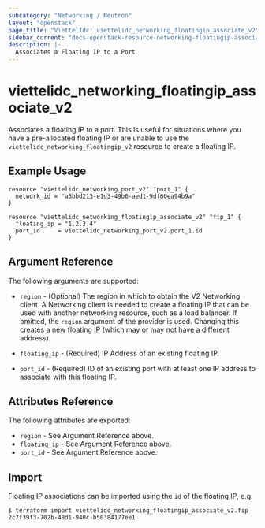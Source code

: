 ```yaml
---
subcategory: "Networking / Neutron"
layout: "openstack"
page_title: "ViettelIdc: viettelidc_networking_floatingip_associate_v2"
sidebar_current: "docs-openstack-resource-networking-floatingip-associate-v2"
description: |-
  Associates a Floating IP to a Port
---
```


# viettelidc\_networking\_floatingip\_associate\_v2

Associates a floating IP to a port. This is useful for situations
where you have a pre-allocated floating IP or are unable to use the
`viettelidc_networking_floatingip_v2` resource to create a floating IP.

## Example Usage

```hcl
resource "viettelidc_networking_port_v2" "port_1" {
  network_id = "a5bbd213-e1d3-49b6-aed1-9df60ea94b9a"
}

resource "viettelidc_networking_floatingip_associate_v2" "fip_1" {
  floating_ip = "1.2.3.4"
  port_id     = viettelidc_networking_port_v2.port_1.id
}
```

## Argument Reference

The following arguments are supported:

* `region` - (Optional) The region in which to obtain the V2 Networking client.
    A Networking client is needed to create a floating IP that can be used with
    another networking resource, such as a load balancer. If omitted, the
    `region` argument of the provider is used. Changing this creates a new
    floating IP (which may or may not have a different address).

* `floating_ip` - (Required) IP Address of an existing floating IP.

* `port_id` - (Required) ID of an existing port with at least one IP address to
    associate with this floating IP.

## Attributes Reference

The following attributes are exported:

* `region` - See Argument Reference above.
* `floating_ip` - See Argument Reference above.
* `port_id` - See Argument Reference above.

## Import

Floating IP associations can be imported using the `id` of the floating IP, e.g.

```
$ terraform import viettelidc_networking_floatingip_associate_v2.fip 2c7f39f3-702b-48d1-940c-b50384177ee1
```

